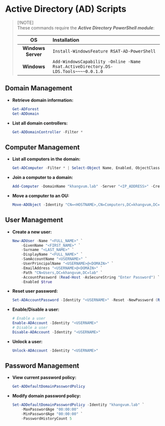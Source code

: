 # Active Directory (AD) Scripts

>   [!NOTE]  
>   These commands require the **_Active Directory PowerShell module_**:
>
>   OS                     |Installation  
>   :---------------------:|:-------------------------------------------
>   **Windows Server**     |`Install-WindowsFeature RSAT-AD-PowerShell`
>   **Windows**            |`Add-WindowsCapability -Online -Name Rsat.ActiveDirectory.DS-LDS.Tools~~~~0.0.1.0`

## Domain Management

-   **Retrieve domain information:**

    ```powershell
    Get-ADForest
    Get-ADDomain
    ```

-   **List all domain controllers:**

    ```powershell
    Get-ADDomainController -Filter *
    ```

## Computer Management

-   **List all computers in the domain:**

    ```powershell
    Get-ADComputer -Filter * | Select-Object Name, Enabled, ObjectClass
    ```

-   **Join a computer to a domain:**

    ```powershell
    Add-Computer -DomainName "khangvum.lab" -Server "<IP_ADDRESS>" -Credential "khangvum\<USERNAME>" -Restart -Verbose
    ```

-   **Move a computer to an OU:**

    ```powershell
    Move-ADObject -Identity "CN=<HOSTNAME>,CN=Computers,DC=khangvum,DC=lab" -TargetPath "OU=<OU>,DC=khangvum,DC=lab"
    ```

## User Management

-   **Create a new user:**

    ```powershell
    New-ADUser -Name "<FULL_NAME>" `
        -GivenName "<FIRST_NAME>" `
        -Surname "<LAST_NAME>" `
        -DisplayName "<FULL_NAME>" `
        -SamAccountName "<USERNAME>" `
        -UserPrincipalName "<USERNAME>@<DOMAIN>" `
        -EmailAddress "<USERNAME>@<DOMAIN>" `
        -Path "CN=Users,DC=khangvum,DC=lab" `
        -AccountPassword (Read-Host -AsSecureString "Enter Password") `
        -Enabled $true
    ```

-   **Reset user password:**

    ```powershell
    Set-ADAccountPassword -Identity "<USERNAME>" -Reset -NewPassword (Read-Host -AsSecureString "New Password")
    ```

-   **Enable/Disable a user:**

    ```powershell
    # Enable a user
    Enable-ADAccount -Identity "<USERNAME>"
    # Disable a user
    Disable-ADAccount -Identity "<USERNAME>"
    ```

-   **Unlock a user:**

    ```powershell
    Unlock-ADAccount -Identity "<USERNAME>"
    ```

## Password Management

-   **View current password policy:**

    ```powershell
    Get-ADDefaultDomainPasswordPolicy
    ```

-   **Modify domain password policy:**

    ```powershell
    Set-ADDefaultDomainPasswordPolicy -Identity "khangvum.lab" `
        -MaxPasswordAge "00:00:00" `
        -MinPasswordAge "00:00:00" `
        -PasswordHistoryCount 5
    ```